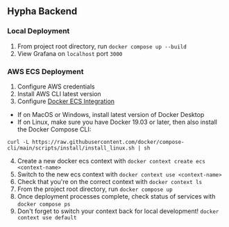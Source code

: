 ## Hypha Backend

### Local Deployment

1. From project root directory, run `docker compose up --build`
2. View Grafana on `localhost` port `3000`

### AWS ECS Deployment

<!-- TODO: Expand AWS and AWS CLI configuration details -->

1. Configure AWS credentials
2. Install AWS CLI latest version
3. Configure [Docker ECS Integration](https://docs.docker.com/cloud/ecs-integration/)

- If on MacOS or Windows, install latest version of Docker Desktop
- If on Linux, make sure you have Docker 19.03 or later, then also install the Docker Compose CLI:

```
curl -L https://raw.githubusercontent.com/docker/compose-cli/main/scripts/install/install_linux.sh | sh
```

4. Create a new docker ecs context with `docker context create ecs <context-name>`
5. Switch to the new ecs context with `docker context use <context-name>`
6. Check that you're on the correct context with `docker context ls`
7. From the project root directory, run `docker compose up`
8. Once deployment processes complete, check status of services with `docker compose ps`
9. Don't forget to switch your context back for local development! `docker context use default`
